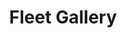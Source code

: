 ---
layout: fleet
title: Fleet Gallery
description: Our fleet gallery
permalink: /fleet
cover: /assets/img/homes.webp
fleet1: Limousine
fleet1image: /assets/img/limo.jpg
fleet2: Luxury Sedan
fleet2image: /assets/img/limousinecar.jpg
fleet3: Cadilac Escalade
fleet3image: /assets/img/blackcar.jpg
fleet4: Exclusive SUVS
fleet4image: /assets/img/suvs.jpg
fleet5: Van
fleet5image: /assets/img/busvan.jpg
fleet6: Party Buses
fleet6image: /assets/img/partybus.jpg
---